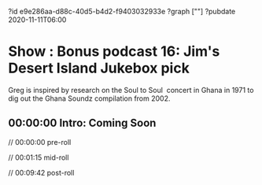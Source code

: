 ?id e9e286aa-d88c-40d5-b4d2-f9403032933e
?graph [""]
?pubdate 2020-11-11T06:00

# Show : Bonus podcast 16: Jim's Desert Island Jukebox pick

Greg is inspired by research on the Soul to Soul  concert in Ghana in 1971 to dig out the Ghana Soundz compilation from 2002.

## 00:00:00 Intro: Coming Soon

// 00:00:00 pre-roll

// 00:01:15 mid-roll

// 00:09:42 post-roll
